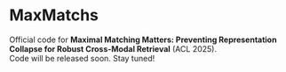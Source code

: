 # MaxMatchs
Official code for **Maximal Matching Matters: Preventing Representation Collapse for Robust Cross-Modal Retrieval** (ACL 2025).  
Code will be released soon. Stay tuned!
